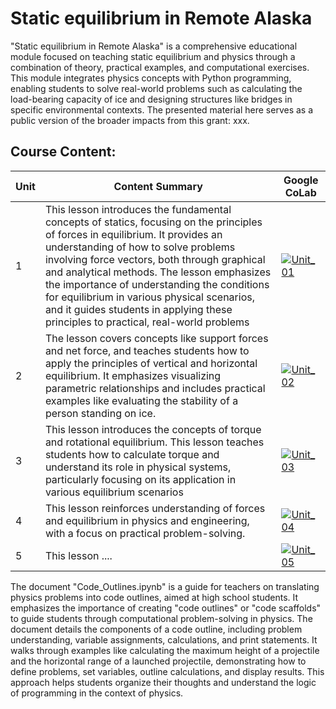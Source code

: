 # Static equilibrium in Remote Alaska


"Static equilibrium in Remote Alaska" is a comprehensive educational module focused on teaching static equilibrium and physics through a combination of theory, practical examples, and computational exercises. This module integrates physics concepts with Python programming, enabling students to solve real-world problems such as calculating the load-bearing capacity of ice and designing structures like bridges in specific environmental contexts. The presented material here serves as a public version of the broader impacts from this grant: xxx. 

## Course Content:

| Unit | Content Summary                 | Google CoLab|
|------|---------------------------------|------|
| 1    | This lesson introduces the fundamental concepts of statics, focusing on the principles of forces in equilibrium. It provides an understanding of how to solve problems involving force vectors, both through graphical and analytical methods. The lesson emphasizes the importance of understanding the conditions for equilibrium in various physical scenarios, and it guides students in applying these principles to practical, real-world problems| [![Unit_01](https://colab.research.google.com/assets/colab-badge.svg)]([Link_to_lesson_1]([link](https://colab.research.google.com/drive/1dp6GRQZdSIWkXo8C7EeEGafog3wipmi3?usp=sharing))) |
| 2    | The lesson covers concepts like support forces and net force, and teaches students how to apply the principles of vertical and horizontal equilibrium. It emphasizes visualizing parametric relationships and includes practical examples like evaluating the stability of a person standing on ice. | [![Unit_02](https://colab.research.google.com/assets/colab-badge.svg)]([Link_to_lesson_2]([link](https://colab.research.google.com/drive/1gzo0E511Jfu8cd6453FQB2hnOqYE-DIK?usp=sharing))) |
| 3    | This lesson introduces the concepts of torque and rotational equilibrium. This lesson teaches students how to calculate torque and understand its role in physical systems, particularly focusing on its application in various equilibrium scenarios| [![Unit_03](https://colab.research.google.com/assets/colab-badge.svg)]([Link_to_lesson_3]([link](https://colab.research.google.com/drive/1oWPx56qeF3MBXvJNrtOPS1875MSyngGH?usp=sharing))) |
| 4    | This lesson reinforces understanding of forces and equilibrium in physics and engineering, with a focus on practical problem-solving.| [![Unit_04](https://colab.research.google.com/assets/colab-badge.svg)]([Link_to_lesson_4]([link](https://colab.research.google.com/drive/1cR4s--aS97XXNYX0BPoOEOYg51eOKrgr?usp=sharing))) |
| 5    | This lesson ....| [![Unit_05](https://colab.research.google.com/assets/colab-badge.svg)]([Link_to_lesson_5](link)) |


The document "Code_Outlines.ipynb" is a guide for teachers on translating physics problems into code outlines, aimed at high school students. It emphasizes the importance of creating "code outlines" or "code scaffolds" to guide students through computational problem-solving in physics. The document details the components of a code outline, including problem understanding, variable assignments, calculations, and print statements. It walks through examples like calculating the maximum height of a projectile and the horizontal range of a launched projectile, demonstrating how to define problems, set variables, outline calculations, and display results. This approach helps students organize their thoughts and understand the logic of programming in the context of physics.
